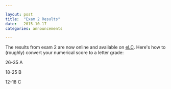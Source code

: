 ```yaml
---

layout: post
title:  "Exam 2 Results"
date:   2015-10-17
categories: announcements 

---
```



The results from exam 2 are now online and available on [eLC](http://elc.uga.edu). Here's how to (roughly) convert your numerical score to a letter grade:

26-35 A

18-25 B

12-18 C
